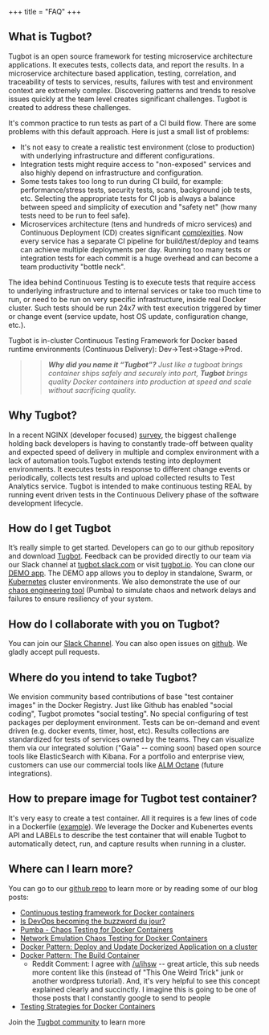 +++
title = "FAQ"
+++

## What is Tugbot?

Tugbot is an open source framework for testing microservice architecture applications.  It executes tests, collects data, and report the results.  In a microservice architecture based application, testing, correlation, and traceability of tests to services, results, failures with test and environment context are extremely complex.  Discovering patterns and trends to resolve issues quickly at the team level creates significant challenges. Tugbot is created to address these challenges. 

It's common practice to run tests as part of a CI build flow. There are some problems with this default approach. Here is just a small list of problems:

* It's not easy to create a realistic test environment (close to production) with underlying infrastructure and different configurations.
* Integration tests might require access to "non-exposed" services and also highly depend on infrastructure and configuration.
* Some tests takes too long to run during CI build, for example: performance/stress tests, security tests, scans, background job tests, etc. Selecting the appropriate tests for CI job is always a balance between speed and simplicity of execution and "safety net" (how many tests need to be run to feel safe).
* Microservices architecture (tens and hundreds of micro services) and Continuous Deployment (CD) creates significant [complexities](http://martinfowler.com/articles/microservice-testing/). Now every service has a separate CI pipeline for build/test/deploy and teams can achieve multiple deployments per day. Running too many tests or integration tests for each commit is a huge overhead and can become a team productivity "bottle neck".

The idea behind Continuous Testing is to execute tests that require access to underlying infrastructure and to internal services or take too much time to run, or need to be run on very specific infrastructure, inside real Docker cluster. Such tests should be run 24x7 with test execution triggered by timer or change event (service update, host OS update, configuration change, etc.).

Tugbot is in-cluster Continuous Testing Framework for Docker based runtime environments (Continuous Delivery): Dev→Test→Stage→Prod. 


>>**_Why did you name it “Tugbot”?_**
>>_Just like a tugboat brings container ships safely and securely into port, **Tugbot** brings quality Docker containers into production at speed and scale without sacrificing quality._

## Why Tugbot?

In a recent NGINX (developer focused) [survey](https://www.nginx.com/resources/library/app-dev-survey/), the biggest challenge holding back developers is having to constantly trade-off between quality and expected speed of delivery in multiple and complex environment with a lack of automation tools.Tugbot extends testing into deployment environments. It executes tests in response to different change events or periodically, collects test results and upload collected results to Test Analytics service. Tugbot is intended to make continuous testing REAL by running event driven tests in the Continuous Delivery phase of the software development lifecycle.

## How do I get Tugbot

It’s really simple to get started. Developers can go to our github repository and download [Tugbot](https://github.com/gaia-docker/tugbot). Feedback can be provided directly to our team via our Slack channel at [tugbot.slack.com](https://tugbot.slack.com) or visit [tugbot.io](http://tugbot.io). You can clone our [DEMO app](https://github.com/gaia-docker/example-voting-app). The DEMO app allows you to deploy in standalone, Swarm, or [Kubernetes](https://github.com/gaia-docker/tugbot-kubernetes) cluster environments. We also demonstrate the use of our [chaos engineering tool](https://github.com/gaia-adm/pumba) (Pumba) to simulate chaos and network delays and failures to ensure resiliency of your system. 

## How do I collaborate with you on Tugbot?

You can join our [Slack Channel](https://tugbot.slack.com/). You can also open issues on [github](https://github.com/gaia-docker). We gladly accept pull requests.

## Where do you intend to take Tugbot?

We envision community based contributions of base "test container images" in the Docker Registry. Just like Github has enabled "social coding", Tugbot promotes "social testing".  No special configuring of test packages per deployment environment. Tests can be on-demand and event driven (e.g. docker events, timer, host, etc). Results collections are standardized for tests of services owned by the teams. They can visualize them via our integrated solution ("Gaia" -- coming soon) based open source tools like ElasticSearch with Kibana. For a portfolio and enterprise view, customers can use our commercial tools like [ALM Octane](https://saas.hpe.com/en-us/software/alm-octane) (future integrations).

## How to prepare image for Tugbot test container?

It's very easy to create a test container. All it requires is a few lines of code in a Dockerfile ([example](https://github.com/gaia-docker/example-voting-app/blob/master/tests/Dockerfile)). We leverage the Docker and Kubenertes events API and LABELs to describe the test container that will enable Tugbot to automatically detect, run, and capture results when running in a cluster. 

## Where can I learn more?

You can go to our [github repo](https://github.com/gaia-docker/tugbot) to learn more or by reading some of our blog posts:

* [Continuous testing framework for Docker containers](https://medium.com/@GehaniNeil/continuous-testing-framework-for-docker-containers-c40325100e5c#.h9laeu1vk)
* [Is DevOps becoming the buzzword du jour?](https://medium.com/@GehaniNeil/is-devops-becoming-the-buzzword-du-jour-d76438524be0#.g8tqj72gc)
* [Pumba - Chaos Testing for Docker Containers](https://medium.com/@alexeiled/pumba-chaos-testing-for-docker-1b8815c6b61e#.ajq8nf6cc)
* [Network Emulation Chaos Testing for Docker Containers](https://medium.com/@alexeiled/network-emulation-for-docker-containers-f4d36b656cc3#.8apiih8ox)
* [Docker Pattern: Deploy and Update Dockerized Application on a cluster](https://medium.com/@alexeiled/docker-pattern-deploy-and-update-dockerized-application-on-a-cluster-d9aa141625ef#.k67614893)
* [Docker Pattern: The Build Container](https://medium.com/@alexeiled/docker-pattern-the-build-container-b0d0e86ad601#.gl07w8abn)
    *  Reddit Comment: I agree with [/u/ihsw](https://www.reddit.com/u/ihsw) -- great article, this sub needs more content like this (instead of "This One Weird Trick" junk or another wordpress tutorial). And, it's very helpful to see this concept explained clearly and succinctly. I imagine this is going to be one of those posts that I constantly google to send to people
* [Testing Strategies for Docker Containers](https://medium.com/@alexeiled/testing-strategies-for-docker-containers-f633e261e75a#.xxq0y7vig)

Join the [Tugbot community](https://tugbot.slack.com/) to learn more
